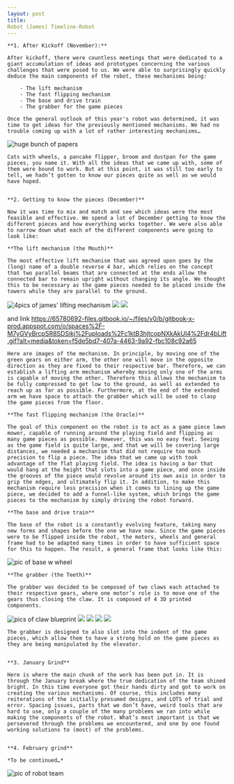 ```yaml
---
layout: post
title:
Robot (James) Timeline-Robot
---
```


	**1. After Kickoff (November):**

	After kickoff, there were countless meetings that were dedicated to a giant accumulation of ideas and prototypes concerning the various challenges that were posed to us. We were able to surprisingly quickly deduce the main components of the robot, these mechanisms being:

		- The lift mechanism
		- The fast flipping mechanism
		- The base and drive train
		- The grabber for the game pieces

	Once the general outlook of this year's robot was determined, it was time to get ideas for the previously mentioned mechanisms. We had no trouble coming up with a lot of rather interesting mechanisms…

<img src=" " alt="huge bunch of papers">

	Cats with wheels, a pancake flipper, broom and dustpan for the game pieces, you name it. With all the ideas that we came up with, some of them were bound to work. But at this point, it was still too early to tell, we hadn’t gotten to know our pieces quite as well as we would have hoped. 


	**2. Getting to know the pieces (December)**

	Now it was time to mix and match and see which ideas were the most feasible and effective. We spend a lot of December getting to know the different pieces and how everything works together. We were also able to narrow down what each of the different components were going to look like:

	**The lift mechanism (the Mouth)**

	The most effective lift mechanism that was agreed upon goes by the (long) name of a double reverse 4 bar, which relies on the concept that two parallel beams that are connected at the ends allow the connected bar to remain upright without changing its angle. We thought this to be necessary as the game pieces needed to be placed inside the towers while they are parallel to the ground. 

<img src=" " alt="4pics of james' lifting mechanism">

<img src=" " alt=" ">

<img src=" " alt=" ">

and link https://65780692-files.gitbook.io/~/files/v0/b/gitbook-x-prod.appspot.com/o/spaces%2F-M7yGVyBrcpSR8SDSikj%2Fuploads%2Fc1ktB3hjtcopNXkAkUI4%2Fdr4bLift.gif?alt=media&token=f5de5bd7-407a-4463-9a92-fbc108c92a65 

	Here are images of the mechanism. In principle, by moving one of the green gears on either arm, the other one will move in the opposite direction as they are fixed to their respective bar. Therefore, we can establish a lifting arm mechanism whereby moving only one of the arms is capable of moving the other. Therefore this allows the mechanism to be fully compressed to get low to the ground, as well as extended to reach up as far as possible. Furthermore, at the end of the extended arm we have space to attach the grabber which will be used to clasp the game pieces from the floor.

	**The fast flipping mechanism (the Oracle)**

	The goal of this component on the robot is to act as a game piece lawn mower, capable of running around the playing field and flipping as many game pieces as possible. However, this was no easy feat. Seeing as the game field is quite large, and that we will be covering large distances, we needed a mechanism that did not require too much precision to flip a piece. The idea that we came up with took advantage of the flat playing field. The idea is having a bar that would hang at the height that slots into a game piece, and once inside the grooves of the piece would revolve around its own axis in order to grip the edges, and ultimately flip it. In addition, to make this mechanism require less precision when it comes to lining up the game piece, we decided to add a funnel-like system, which brings the game pieces to the mechanism by simply driving the robot forward.

	**The base and drive train**

	The base of the robot is a constantly evolving feature, taking many new forms and shapes before the one we have now. Since the game pieces were to be flipped inside the robot, the motors, wheels and general frame had to be adapted many times in order to have sufficient space for this to happen. The result, a general frame that looks like this:

<img src=" " alt="pic of base w wheel">

	**The grabber (the Teeth)**

	The grabber was decided to be composed of two claws each attached to their respective gears, where one motor’s role is to move one of the gears thus closing the claw. It is composed of 4 3D printed components.

<img src=" " alt="pics of claw blueprint">

<img src=" " alt=" ">

<img src=" " alt=" ">

<img src=" " alt=" ">

<img src=" " alt=" ">

	The grabber is designed to also slot into the indent of the game pieces, which allow them to have a strong hold on the game pieces as they are being manipulated by the elevator.


	**3. January Grind**

	Here is where the main chunk of the work has been put in. It is through the January break where the true dedication of the team shined bright. In this time everyone got their hands dirty and got to work on creating the various mechanisms. Of course, this includes many reiterations of the initially presumed designs, and LOTS of trial and error. Spacing issues, parts that we don’t have, weird tools that are hard to use, only a couple of the many problems we ran into while making the components of the robot. What’s most important is that we persevered through the problems we encountered, and one by one found working solutions to (most) of the problems.


	**4. February grind**
	
	*To be continued…*

<img src=" " alt="pic of robot team">
